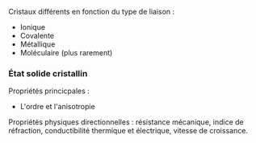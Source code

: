 
Cristaux différents en fonction du type de liaison :
* Ionique
* Covalente
* Métallique
* Moléculaire (plus rarement)

### État solide cristallin
Propriétés princicpales : 
* L'ordre et l'anisotropie

Propriétés physiques directionnelles : résistance mécanique, indice de réfraction, conductibilité thermique et électrique, vitesse de croissance.